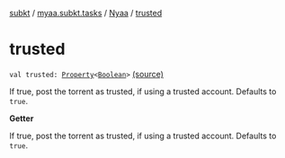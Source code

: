 [subkt](../../index.md) / [myaa.subkt.tasks](../index.md) / [Nyaa](index.md) / [trusted](./trusted.md)

# trusted

`val trusted: `[`Property`](https://docs.gradle.org/current/javadoc/org/gradle/api/provider/Property.html)`<`[`Boolean`](https://kotlinlang.org/api/latest/jvm/stdlib/kotlin/-boolean/index.html)`>` [(source)](https://github.com/Myaamori/SubKt/blob/0.1.7/src/main/kotlin/myaa/subkt/tasks/tasks.kt#L889)

If true, post the torrent as trusted, if using a trusted account.
Defaults to `true`.

**Getter**

If true, post the torrent as trusted, if using a trusted account.
Defaults to `true`.

